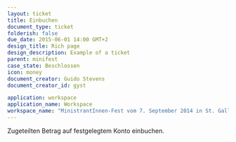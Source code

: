 ```yaml
---
layout: ticket
title: Einbuchen
document_type: ticket
folderish: false
due_date: 2015-06-01 14:00 GMT+2
design_title: Rich page
design_description: Example of a ticket
parent: minifest
case_state: Beschlossen
icon: money
document_creator: Guido Stevens
document_creator_id: gyst

application: workspace
application_name: Workspace
workspace_name: "MinistrantInnen-Fest vom 7. September 2014 in St. Gallen"
---
```


Zugeteilten Betrag auf festgelegtem Konto einbuchen.
